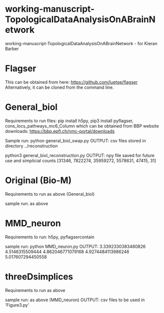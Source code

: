 # working-manuscript-TopologicalDataAnalysisOnABrainNetwork
working-manuscript-TopologicalDataAnalysisOnABrainNetwork - for Kieran Barber

# Flagser
This can be obtained from here: https://github.com/luetge/flagser
Alternatively, it can be cloned from the command line.

# General_biol
Requirements to run files:
pip install h5py, pip3 install pyflagser, cons_locs_pathways_mc6_Column 
which can be obtained from BBP website downloads: https://bbp.epfl.ch/nmc-portal/downloads

Sample run:
python general_biol_swap.py
OUTPUT: csv files stored in directory ../reconstruction

python3 general_biol_reconstruction.py
OUTPUT: npy file saved for future use and simplicial counts
[31346, 7822274, 35959272, 5578631, 47415, 31]

# Original (Bio-M)
Requirements to run as above (General_biol)

sample run: as above

# MMD_neuron
Requirements to run:
h5py, pyflagsercontain

sample run:
python MMD_neuron.py
OUTPUT: 3.3392330383480826
4.5146315509444
4.862046771079168
4.9274484113986246
5.017607294450558

# threeDsimplices
Requirements to run as above

sample run: as above (MMD_neuron)
OUTPUT: csv files to be used in 'Figure3.py'
